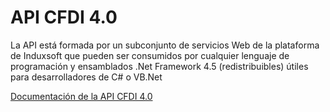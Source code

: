 # API CFDI 4.0
La API está formada por un subconjunto de servicios Web de la plataforma de Induxsoft que pueden ser consumidos por cualquier lenguaje de programación y ensamblados .Net Framework 4.5 (redistribuibles) útiles para desarrolladores de C# o VB.Net

[Documentación de la API CFDI 4.0](https://docs.induxsoft.net/api/cfdi-4.0/)
